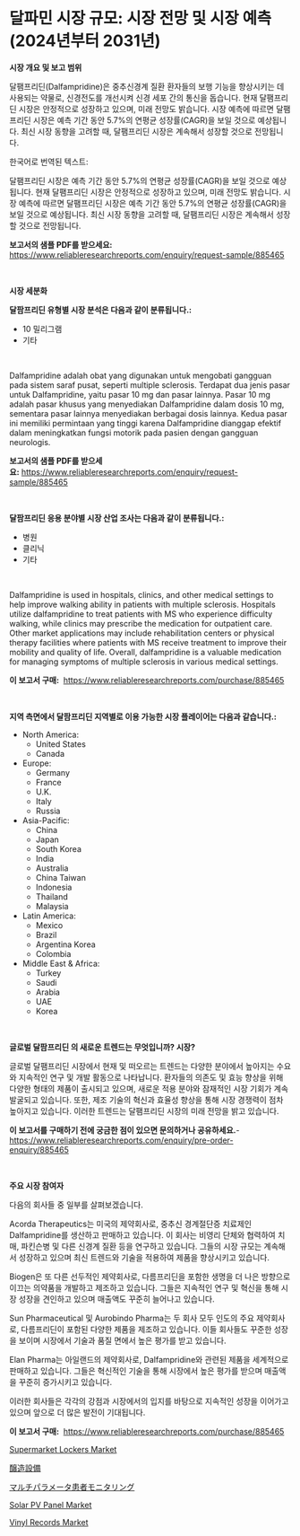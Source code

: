 <p><h1>달파민 시장 규모: 시장 전망 및 시장 예측 (2024년부터 2031년)</h1></p><p><strong>시장 개요 및 보고 범위</strong></p>
<p><p>달팸프리딘(Dalfampridine)은 중추신경계 질환 환자들의 보행 기능을 향상시키는 데 사용되는 약물로, 신경전도를 개선시켜 신경 세포 간의 통신을 돕습니다. 현재 달팸프리딘 시장은 안정적으로 성장하고 있으며, 미래 전망도 밝습니다. 시장 예측에 따르면 달팸프리딘 시장은 예측 기간 동안 5.7%의 연평균 성장률(CAGR)을 보일 것으로 예상됩니다. 최신 시장 동향을 고려할 때, 달팸프리딘 시장은 계속해서 성장할 것으로 전망됩니다.</p><p>한국어로 번역된 텍스트:</p><p>달팸프리딘 시장은 예측 기간 동안 5.7%의 연평균 성장률(CAGR)을 보일 것으로 예상됩니다. 현재 달팸프리딘 시장은 안정적으로 성장하고 있으며, 미래 전망도 밝습니다. 시장 예측에 따르면 달팸프리딘 시장은 예측 기간 동안 5.7%의 연평균 성장률(CAGR)을 보일 것으로 예상됩니다. 최신 시장 동향을 고려할 때, 달팸프리딘 시장은 계속해서 성장할 것으로 전망됩니다.</p></p>
<p><strong>보고서의 샘플 PDF를 받으세요:</strong> <a href="https://www.reliableresearchreports.com/enquiry/request-sample/885465">https://www.reliableresearchreports.com/enquiry/request-sample/885465</a></p>
<p>&nbsp;</p>
<p><strong>시장 세분화</strong></p>
<p><strong>달팜프리딘 유형별 시장 분석은 다음과 같이 분류됩니다.:</strong></p>
<p><ul><li>10 밀리그램</li><li>기타</li></ul></p>
<p>&nbsp;</p>
<p><p>Dalfampridine adalah obat yang digunakan untuk mengobati gangguan pada sistem saraf pusat, seperti multiple sclerosis. Terdapat dua jenis pasar untuk Dalfampridine, yaitu pasar 10 mg dan pasar lainnya. Pasar 10 mg adalah pasar khusus yang menyediakan Dalfampridine dalam dosis 10 mg, sementara pasar lainnya menyediakan berbagai dosis lainnya. Kedua pasar ini memiliki permintaan yang tinggi karena Dalfampridine dianggap efektif dalam meningkatkan fungsi motorik pada pasien dengan gangguan neurologis.</p></p>
<p><strong>보고서의 샘플 PDF를 받으세요:</strong>&nbsp;<a href="https://www.reliableresearchreports.com/enquiry/request-sample/885465">https://www.reliableresearchreports.com/enquiry/request-sample/885465</a></p>
<p>&nbsp;</p>
<p><strong> 달팜프리딘 응용 분야별 시장 산업 조사는 다음과 같이 분류됩니다.:</strong></p>
<p><ul><li>병원</li><li>클리닉</li><li>기타</li></ul></p>
<p>&nbsp;</p>
<p><p>Dalfampridine is used in hospitals, clinics, and other medical settings to help improve walking ability in patients with multiple sclerosis. Hospitals utilize dalfampridine to treat patients with MS who experience difficulty walking, while clinics may prescribe the medication for outpatient care. Other market applications may include rehabilitation centers or physical therapy facilities where patients with MS receive treatment to improve their mobility and quality of life. Overall, dalfampridine is a valuable medication for managing symptoms of multiple sclerosis in various medical settings.</p></p>
<p><strong>이 보고서 구매:</strong>&nbsp; <a href="https://www.reliableresearchreports.com/purchase/885465">https://www.reliableresearchreports.com/purchase/885465</a></p>
<p>&nbsp;</p>
<p><strong>지역 측면에서 달팜프리딘 지역별로 이용 가능한 시장 플레이어는 다음과 같습니다.:</strong></p>
<p><ul>
    <li>
        North America:
        <ul>
            <li>United States</li>
            <li>Canada</li>
        </ul>
    </li>
    <li>
        Europe:
        <ul>
            <li>Germany</li>
            <li>France</li>
            <li>U.K.</li>
            <li>Italy</li>
            <li>Russia</li>
        </ul>
    </li>
    <li>
        Asia-Pacific:
        <ul>
            <li>China</li>
            <li>Japan</li>
            <li>South Korea</li>
            <li>India</li>
            <li>Australia</li>
            <li>China Taiwan</li>
            <li>Indonesia</li>
            <li>Thailand</li>
            <li>Malaysia</li>
        </ul>
    </li>
    <li>
        Latin America:
        <ul>
            <li>Mexico</li>
            <li>Brazil</li>
            <li>Argentina Korea</li>
            <li>Colombia</li>
        </ul>
    </li>
    <li>
        Middle East & Africa:
        <ul>
            <li>Turkey</li>
            <li>Saudi</li>
            <li>Arabia</li>
            <li>UAE</li>
            <li>Korea</li>
        </ul>
    </li>
    </ul></p>
<p>&nbsp;</p>
<p><strong>글로벌 달팜프리딘 의 새로운 트렌드는 무엇입니까? 시장?</strong></p>
<p><p>글로벌 달팸프리딘 시장에서 현재 및 떠오르는 트렌드는 다양한 분야에서 높아지는 수요와 지속적인 연구 및 개발 활동으로 나타납니다. 환자들의 의존도 및 효능 향상을 위해 다양한 형태의 제품이 출시되고 있으며, 새로운 적용 분야와 잠재적인 시장 기회가 계속 발굴되고 있습니다. 또한, 제조 기술의 혁신과 효율성 향상을 통해 시장 경쟁력이 점차 높아지고 있습니다. 이러한 트렌드는 달팸프리딘 시장의 미래 전망을 밝고 있습니다.</p></p>
<p><strong>이 보고서를 구매하기 전에 궁금한 점이 있으면 문의하거나 공유하세요.</strong>- <a href="https://www.reliableresearchreports.com/enquiry/pre-order-enquiry/885465">https://www.reliableresearchreports.com/enquiry/pre-order-enquiry/885465</a></p>
<p>&nbsp;</p>
<p><strong>주요 시장 참여자</strong></p>
<p><p>다음의 회사들 중 일부를 살펴보겠습니다. </p><p>Acorda Therapeutics는 미국의 제약회사로, 중추신 경계절단증 치료제인 Dalfampridine를 생산하고 판매하고 있습니다. 이 회사는 비영리 단체와 협력하여 치매, 파킨슨병 및 다른 신경계 질환 등을 연구하고 있습니다. 그들의 시장 규모는 계속해서 성장하고 있으며 최신 트렌드와 기술을 적용하여 제품을 향상시키고 있습니다.</p><p>Biogen은 또 다른 선두적인 제약회사로, 다름프리딘을 포함한 생명을 더 나은 방향으로 이끄는 의약품을 개발하고 제조하고 있습니다. 그들은 지속적인 연구 및 혁신을 통해 시장 성장을 견인하고 있으며 매출액도 꾸준히 늘어나고 있습니다.</p><p>Sun Pharmaceutical 및 Aurobindo Pharma는 두 회사 모두 인도의 주요 제약회사로, 다름프리딘이 포함된 다양한 제품을 제조하고 있습니다. 이들 회사들도 꾸준한 성장을 보이며 시장에서 기술과 품질 면에서 높은 평가를 받고 있습니다.</p><p>Elan Pharma는 아일랜드의 제약회사로, Dalfampridine와 관련된 제품을 세계적으로 판매하고 있습니다. 그들은 혁신적인 기술을 통해 시장에서 높은 평가를 받으며 매출액을 꾸준히 증가시키고 있습니다. </p><p>이러한 회사들은 각각의 강점과 시장에서의 입지를 바탕으로 지속적인 성장을 이어가고 있으며 앞으로 더 많은 발전이 기대됩니다.</p></p>
<p><strong>이 보고서 구매:</strong>&nbsp;&nbsp;<a href="https://www.reliableresearchreports.com/purchase/885465">https://www.reliableresearchreports.com/purchase/885465</a></p>
<p><p><a href="https://github.com/WillieWoodard/Market-Research-Report-List-4/blob/main/supermarket-lockers-market.md">Supermarket Lockers Market</a></p><p><a href="https://github.com/dzy793153605/Market-Research-Report-List-1/blob/main/65053345277.md">醸造設備</a></p><p><a href="https://github.com/oafhukehf4709715/Market-Research-Report-List-1/blob/main/18587635276.md">マルチパラメータ患者モニタリング</a></p><p><a href="https://issuu.com/reportprime-2/docs/solar-pv-panel-market-size-2030.pptx">Solar PV Panel Market</a></p><p><a href="https://github.com/marloy8/Market-Research-Report-List-3/blob/main/vinyl-records-market.md">Vinyl Records Market</a></p></p>
